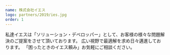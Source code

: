 ```yaml
---
name: 株式会社イエス
logo: partners/2019/ies.jpg
order: 1
---
```


私達イエスは「ソリューション・デベロッパー」として、お客様の様々な問題解決のご提案をさせて頂いております。
広い視野で最適解を求め日々邁進しております。
「困ったときのイエス頼み」お気軽にご相談ください。
